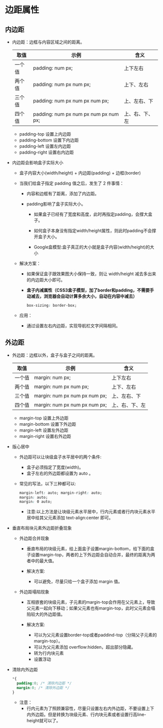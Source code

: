 # 边距属性

## 内边距

- 内边距：边框与内容区域之间的距离。

  | 取值   | 示例                                  | 含义           |
  | ------ | ------------------------------------- | -------------- |
  | 一个值 | padding: num px;                      | 上下左右       |
  | 两个值 | padding: num px num px;               | 上下、左右     |
  | 三个值 | padding: num px num px num px;        | 上、左右、下   |
  | 四个值 | padding: num px num px num px num px; | 上、右、下、左 |

  - padding-top 设置上内边距                    
  - padding-bottom 设置下内边距
  - padding-left 设置左内边距
  - padding-right 设置右内边距

  

- 内边距会影响盒子实际大小

  - 盒子内容大小(width/height) + 内边距(padding) + 边框(border)

  - 当我们给盒子指定 padding 值之后，发生了 2 件事情：

    - 内容和边框有了距离，添加了内边距。

    - padding影响了盒子实际大小。

      - 如果盒子已经有了宽度和高度，此时再指定padding，会撑大盒子。

      - 如何盒子本身没有指定width/height属性，则此时padding不会撑开盒子大小。
      - Google盒模型:盒子真正的大小就是盒子内容(width/height)的大小

  - 解决方案：

    - 如果保证盒子跟效果图大小保持一致，则让 width/height 减去多出来的内边距大小即可。

    - **盒子内减属性（CSS3盒子模型，加了border和padding，不需要手动减去，浏览器会自动计算多余大小，自动在内容中减去）**

      ```css
      box-sizing: border-box;
      ```


  - 应用：
    - 通过设置左右内边距，实现导航栏文字间隔相同。



## 外边距

- 外边距：边框以外，盒子与盒子之间的距离。

  | 取值   | 示例                          | 含义           |
  | ------ | ----------------------------- | -------------- |
  | 一个值 | margin: num px;               | 上下左右       |
  | 两个值 | margin: num px num px;        | 上下、左右     |
  | 三个值 | margin: num px num px num px; | 上、左右、下   |
  | 四个值 | margin: num px num px num px; | 上、右、下、左 |

  - margin-top 设置上外边距
  - margin-bottom 设置下外边距
  - margin-left 设置左外边距
  - margin-right 设置右外边距

  

- 版心居中

  - 外边距可以让块级盒子水平居中的两个条件:

    - 盒子必须指定了宽度(width)。
    - 盒子左右的外边距都设置为 auto 。

  - 常见的写法，以下三种都可以:

    ```css
    margin-left: auto; margin-right: auto;
    margin: auto;
    margin: 0 auto;
    ```

    - 注意:以上方法是让块级元素水平居中，行内元素或者行内块元素水平居中给其父元素添加 text-align:center 即可。

    

- 垂直布局块元素外边距折叠现象

  - 外边距合并现象

    - 垂直布局的块级元素，给上面盒子设置margin-bottom，给下面的盒子设置margin-top，两者的上下外边距会自动合并，最终的距离为两者中的最大值。

    - 解决方案:
      - 可以避免，尽量只给一个盒子添加 margin 值。

  - 外边距塌陷现象

    - 互相嵌套的块级元素，子元素的margin-top会作用在父元素上，导致父元素一起向下移动；如果父元素也有margin-top，此时父元素会塌陷较大的外边距值。

    - 解决方案:
      - 可以为父元素设置border-top或者paddind-top（分隔父子元素的margin-top）。
      - 可以为父元素添加 overflow:hidden，超出部分隐藏。
      - 转为行内块元素
      - 设置浮动

- 清除内外边距

  ```css
  *{
  	padding:0; /* 清除内边距 */ 
    margin:0; /* 清除外边距 */ 
  }
  ```

  - 注意：
    - 行内元素为了照顾兼容性，尽量只设置左右内外边距，不要设置上下内外边距。但是转换为块级元素、行内块元素或者设置行高line-height就可以了。

